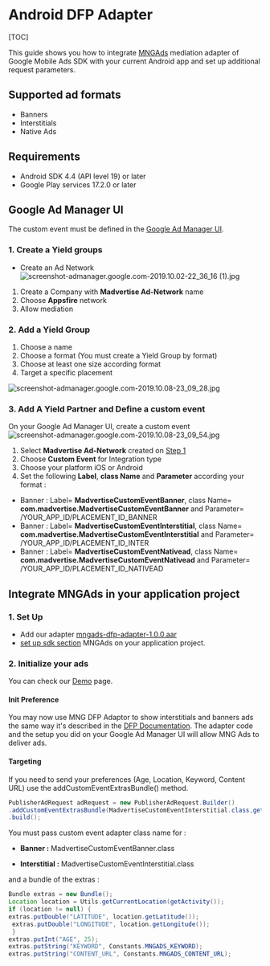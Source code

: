 # Android DFP Adapter
[TOC]

This guide shows you how to integrate [MNGAds] mediation adapter of Google Mobile Ads SDK with your current Android app and set up additional request parameters.

## Supported ad formats
- Banners
- Interstitials
- Native Ads

## Requirements
- Android SDK 4.4 (API level 19) or later
- Google Play services 17.2.0 or later

## Google Ad Manager UI 

The custom event must be defined in the [Google Ad Manager UI].

### 1. Create a Yield groups

- Create an Ad Network
![screenshot-admanager.google.com-2019.10.02-22_36_16 (1).jpg](https://bitbucket.org/repo/GyRXRR/images/2101314984-screenshot-admanager.google.com-2019.10.02-22_36_16%20%281%29.jpg)

1. Create a Company with **Madvertise Ad-Network** name
2. Choose **Appsfire** network
3. Allow mediation

### 2. Add a Yield Group

1. Choose a name
2. Choose a format (You must create a Yield Group by format)
3. Choose at least one size according format
4. Target a specific placement

![screenshot-admanager.google.com-2019.10.08-23_09_28.jpg](https://bitbucket.org/repo/GyRXRR/images/3042937156-screenshot-admanager.google.com-2019.10.08-23_09_28.jpg)

### 3. Add A Yield Partner and Define a custom event

On your Google Ad Manager UI, create a custom event 
![screenshot-admanager.google.com-2019.10.08-23_09_54.jpg](https://bitbucket.org/repo/GyRXRR/images/2980010623-screenshot-admanager.google.com-2019.10.08-23_09_54.jpg)

1. Select **Madvertise Ad-Network** created on [Step 1]
2. Choose **Custom Event** for Integration type
3. Choose your platform iOS or Android
4. Set the following **Label**, **class Name**  and **Parameter** according your format :


* Banner : Label= **MadvertiseCustomEventBanner**, class Name= **com.madvertise.MadvertiseCustomEventBanner** and Parameter= /YOUR_APP_ID/PLACEMENT_ID_BANNER
* Banner : Label= **MadvertiseCustomEventInterstitial**, class Name= **com.madvertise.MadvertiseCustomEventInterstitial** and Parameter= /YOUR_APP_ID/PLACEMENT_ID_INTER
* Banner : Label= **MadvertiseCustomEventNativead**, class Name= **com.madvertise.MadvertiseCustomEventNativead** and Parameter= /YOUR_APP_ID/PLACEMENT_ID_NATIVEAD
 


## Integrate MNGAds in your application project

### 1. Set Up

* Add our adapter [mngads-dfp-adapter-1.0.0.aar]
* [set up sdk section] MNGAds on your application project.



### 2. Initialize your ads

You can check our [Demo] page.

#### Init Preference

You may now use MNG DFP Adaptor to show interstitials and banners ads the same way it's described in the [DFP Documentation]. 
The adapter code and the setup you did on your Google Ad Manager UI will allow MNG Ads to deliver ads.

#### Targeting
If you need to send your preferences (Age, Location, Keyword, Content URL) use the addCustomEventExtrasBundle() method.

```java
PublisherAdRequest adRequest = new PublisherAdRequest.Builder()
.addCustomEventExtrasBundle(MadvertiseCustomEventInterstitial.class,getExtrasData())
.build();
```
You must pass custom event adapter class name for :

 * **Banner :** MadvertiseCustomEventBanner.class 
 
 * **Interstitial :** MadvertiseCustomEventInterstitial.class

and a bundle of the extras :

```java
Bundle extras = new Bundle();
Location location = Utils.getCurrentLocation(getActivity());
if (location != null) {
extras.putDouble("LATITUDE", location.getLatitude());
 extras.putDouble("LONGITUDE", location.getLongitude());
 }
extras.putInt("AGE", 25);
extras.putString("KEYWORD", Constants.MNGADS_KEYWORD);
extras.putString("CONTENT_URL", Constants.MNGADS_CONTENT_URL);
```

[set up sdk section]:https://bitbucket.org/mngcorp/mngads-demo-android/wiki/Home#markdown-header-set-up-the-sdk
[mngads-dfp-adapter-1.0.0.aar]:https://bitbucket.org/mngcorp/mngads-demo-android/downloads/mngads-dfp-adapter-1.0.0.aar
[mngads-sdk-x.aar Android SDK]:https://bitbucket.org/mngcorp/mngads-demo-android/src/HEAD/MngAdsDemo/app/libs/mngads-sdk-2.7.aar?at=master
[DFP Documentation]:https://developers.google.com/ad-manager/mobile-ads-sdk/android/quick-start
[Google Ad Manager UI]:https://admanager.google.com/
[MNGAds]:https://bitbucket.org/mngcorp/mngads-demo-android/wiki/Home
[Step 1]:https://bitbucket.org/mngcorp/mngads-demo-android/wiki/dfp-adapter-android#markdown-header-1-create-a-yield-groups
[Demo]:https://bitbucket.org/mngcorp/mngads-demo-android/src/master/MngAdsDemo/app/src/main/java/com/example/mngadsdemo/fragment/DFPFragment.java